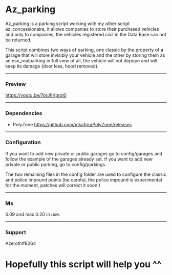# Az_parking

Az_parking is a parking script working with my other script az_concessionaire, it allows companies to store their purchased vehicles and only to companies, the vehicles registered civil in the Data Base can not be returned.

This script combines two ways of parking, one classic by the property of a garage that will store invisibly your vehicle and the other by storing them as an esx_realparking in full view of all, the vehicle will not depope and will keep its damage (door less, hood removed).

--- 

### Preview

https://youtu.be/7prJhKprol0

---

### Dependencies

- PolyZone https://github.com/mkafrin/PolyZone/releases

---

### Configuration

If you want to add new private or public garages go to config/garages and follow the example of the garages already set.
If you want to add new private or public parking, go to config/parkings.

The two remaining files in the config folder are used to configure the classic and police impound points (be careful, the police impound is experimental for the moment, patches will correct it soon!)

---

### Ms

0.09 and max 0.20 in use.

---

### Support

Azeroth#8264

# Hopefully this script will help you ^^
